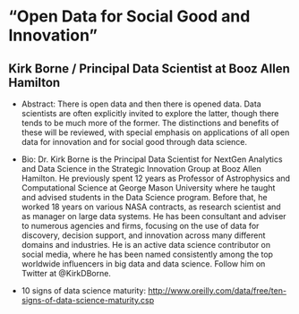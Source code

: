 # “Open Data for Social Good and Innovation”

## Kirk Borne / Principal Data Scientist at Booz Allen Hamilton
* Abstract: There is open data and then there is opened data. Data scientists are often explicitly invited to explore the latter, though there tends to be much more of the former. The distinctions and benefits of these will be reviewed, with special emphasis on applications of all open data for innovation and for social good through data science.
* Bio: Dr. Kirk Borne is the Principal Data Scientist for NextGen Analytics and Data Science in the Strategic Innovation Group at Booz Allen Hamilton. He previously spent 12 years as Professor of Astrophysics and Computational Science at George Mason University where he taught and advised students in the Data Science program. Before that, he worked 18 years on various NASA contracts, as research scientist and as manager on large data systems. He has been consultant and adviser to numerous agencies and firms, focusing on the use of data for discovery, decision support, and innovation across many different domains and industries. He is an active data science contributor on social media, where he has been named consistently among the top worldwide influencers in big data and data science. Follow him on Twitter at @KirkDBorne.

* 10 signs of data science maturity: http://www.oreilly.com/data/free/ten-signs-of-data-science-maturity.csp
